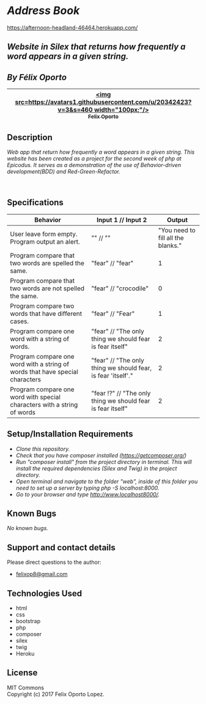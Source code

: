 # _Address Book_		

 https://afternoon-headland-46464.herokuapp.com/		

 ## _Website in Silex that returns how frequently a word appears in a given string._		
 ## _By Félix Oporto_		
 | [<img src=https://avatars1.githubusercontent.com/u/20342423?v=3&s=460 width="100px;"/><br /><sub>Felix Oporto</sub>](https://github.com/felixop8) |		
 | :---: |		


 ## Description		

 _Web app that return how frequently a word appears in a given string. This website has been created as a project for the second week of php at Epicodus. It serves as a demonstration of the use of Behavior-driven development(BDD) and Red-Green-Refactor._		



 &nbsp;
## Specifications

|Behavior|Input 1 // Input 2|Output|
|--------|-----|------|
| User leave form empty. Program output an alert.  | "" // "" | "You need to fill all the blanks." |
| Program compare that two words are spelled the same. | "fear" // "fear" | 1 |
| Program compare that two words are not spelled the same.  | "fear" // "crocodile" | 0 |
| Program compare two words that have different cases.  | "fear" // "Fear" | 1 |
| Program compare one word with a string of words. | "fear" // "The only thing we should fear is fear itself" | 2 |
| Program compare one word with a string of words that have special characters | "fear" // "The only thing we should fear, is fear 'itself'." | 2 |
| Program compare one word with special characters with a string of words | "fear !?" // "The only thing we should fear is fear itself" | 2 | 	

 ## Setup/Installation Requirements		

 * _Clone this repository._		
 * _Check that you have composer installed (https://getcomposer.org/)_		
 * _Run "composer install" from the project directory in terminal. This will install the required dependencies (Silex and Twig) in the project directory._		
 * _Open terminal and navigate to the folder "web", inside of this folder you need to set up  a server by typing php -S localhost:8000._		
 * _Go to your browser and type http://www.localhost8000/._		


 ## Known Bugs		

 _No known bugs._		

 ## Support and contact details		

 Please direct questions  to the author:		
   * felixop8@gmail.com		


 ## Technologies Used		
   - html		
   - css		
   - bootstrap		
   - php		
   - composer		
   - silex		
   - twig		
   - Heroku		


 ## License		
 MIT Commons		
 Copyright (c) 2017 Felix Oporto Lopez.
